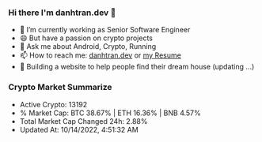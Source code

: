 ### Hi there I'm danhtran.dev 👋

- 🔭 I’m currently working as Senior Software Engineer
- 😄 But have a passion on crypto projects
- 💬 Ask me about Android, Crypto, Running 
- 📫 How to reach me: <a href="https://danhtran.dev" target="_blank">danhtran.dev</a> or <a href="Developer-Resume.pdf" target="_blank">my Resume</a>
- 🌱 Building a website to help people find their dream house (updating ...)

### Crypto Market Summarize
- Active Crypto: 13192
- % Market Cap: BTC 38.67% | ETH 16.36% | BNB 4.57%
- Total Market Cap Changed 24h: 2.88%
- Updated At: 10/14/2022, 4:51:32 AM

